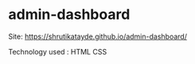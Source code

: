# admin-dashboard
Site: https://shrutikatayde.github.io/admin-dashboard/

Technology used : HTML
                  CSS
                  
